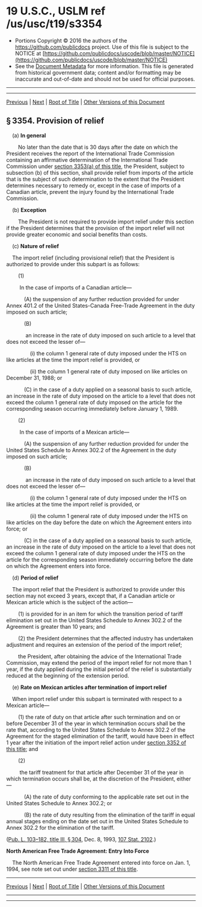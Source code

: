 ---
---

# 19 U.S.C., USLM ref /us/usc/t19/s3354

* Portions Copyright © 2016 the authors of the https://github.com/publicdocs project.
  Use of this file is subject to the NOTICE at [https://github.com/publicdocs/uscode/blob/master/NOTICE](https://github.com/publicdocs/uscode/blob/master/NOTICE)
* See the [Document Metadata](././../../../../../../..//README.md) for more information.
  This file is generated from historical government data; content and/or formatting may be inaccurate and out-of-date and should not be used for official purposes.

----------
----------

[Previous](./../../../../../../..//us/usc/t19/ch21/schIII/ptA/spt1/m__us_usc_t19_s3353.md) | [Next](./../../../../../../..//us/usc/t19/ch21/schIII/ptA/spt1/m__us_usc_t19_s3355.md) | [Root of Title](./../../../../../../../) | [Other Versions of this Document](https://publicdocs.github.io/go/links?ns=uslm&ref=%2Fus%2Fusc%2Ft19%2Fs3354)

## § 3354. Provision of relief

    (a) __In general__ 

        No later than the date that is 30 days after the date on which the President receives the report of the International Trade Commission containing an affirmative determination of the International Trade Commission under [section 3353(a) of this title][/us/usc/t19/s3353/a], the President, subject to subsection (b) of this section, shall provide relief from imports of the article that is the subject of such determination to the extent that the President determines necessary to remedy or, except in the case of imports of a Canadian article, prevent the injury found by the International Trade Commission.

    (b) __Exception__ 

        The President is not required to provide import relief under this section if the President determines that the provision of the import relief will not provide greater economic and social benefits than costs.

    (c) __Nature of relief__ 

    The import relief (including provisional relief) that the President is authorized to provide under this subpart is as follows:

        (1)

         In the case of imports of a Canadian article—

            (A) the suspension of any further reduction provided for under Annex 401.2 of the United States-Canada Free-Trade Agreement in the duty imposed on such article;

            (B)

             an increase in the rate of duty imposed on such article to a level that does not exceed the lesser of—

                (i) the column 1 general rate of duty imposed under the HTS on like articles at the time the import relief is provided, or

                (ii) the column 1 general rate of duty imposed on like articles on December 31, 1988; or

            (C) in the case of a duty applied on a seasonal basis to such article, an increase in the rate of duty imposed on the article to a level that does not exceed the column 1 general rate of duty imposed on the article for the corresponding season occurring immediately before January 1, 1989.

        (2)

         In the case of imports of a Mexican article—

            (A) the suspension of any further reduction provided for under the United States Schedule to Annex 302.2 of the Agreement in the duty imposed on such article;

            (B)

             an increase in the rate of duty imposed on such article to a level that does not exceed the lesser of—

                (i) the column 1 general rate of duty imposed under the HTS on like articles at the time the import relief is provided, or

                (ii) the column 1 general rate of duty imposed under the HTS on like articles on the day before the date on which the Agreement enters into force; or

            (C) in the case of a duty applied on a seasonal basis to such article, an increase in the rate of duty imposed on the article to a level that does not exceed the column 1 general rate of duty imposed under the HTS on the article for the corresponding season immediately occurring before the date on which the Agreement enters into force.

    (d) __Period of relief__ 

    The import relief that the President is authorized to provide under this section may not exceed 3 years, except that, if a Canadian article or Mexican article which is the subject of the action—

        (1) is provided for in an item for which the transition period of tariff elimination set out in the United States Schedule to Annex 302.2 of the Agreement is greater than 10 years; and

        (2) the President determines that the affected industry has undertaken adjustment and requires an extension of the period of the import relief;

        the President, after obtaining the advice of the International Trade Commission, may extend the period of the import relief for not more than 1 year, if the duty applied during the initial period of the relief is substantially reduced at the beginning of the extension period.

    (e) __Rate on Mexican articles after termination of import relief__ 

    When import relief under this subpart is terminated with respect to a Mexican article—

        (1) the rate of duty on that article after such termination and on or before December 31 of the year in which termination occurs shall be the rate that, according to the United States Schedule to Annex 302.2 of the Agreement for the staged elimination of the tariff, would have been in effect 1 year after the initiation of the import relief action under [section 3352 of this title][/us/usc/t19/s3352]; and

        (2)

         the tariff treatment for that article after December 31 of the year in which termination occurs shall be, at the discretion of the President, either—

            (A) the rate of duty conforming to the applicable rate set out in the United States Schedule to Annex 302.2; or

            (B) the rate of duty resulting from the elimination of the tariff in equal annual stages ending on the date set out in the United States Schedule to Annex 302.2 for the elimination of the tariff.

([Pub. L. 103–182, title III, § 304][/us/pl/103/182/s304], Dec. 8, 1993, [107 Stat. 2102][/us/stat/107/2102].)

 __North American Free Trade Agreement: Entry Into Force__ 

    The North American Free Trade Agreement entered into force on Jan. 1, 1994, see note set out under [section 3311 of this title][/us/usc/t19/s3311].

----------

[Previous](./../../../../../../..//us/usc/t19/ch21/schIII/ptA/spt1/m__us_usc_t19_s3353.md) | [Next](./../../../../../../..//us/usc/t19/ch21/schIII/ptA/spt1/m__us_usc_t19_s3355.md) | [Root of Title](./../../../../../../../) | [Other Versions of this Document](https://publicdocs.github.io/go/links?ns=uslm&ref=%2Fus%2Fusc%2Ft19%2Fs3354)

----------
----------

[/us/usc/t19/s3353/a]: https://publicdocs.github.io/go/links?ns=uslm&ref=%2Fus%2Fusc%2Ft19%2Fs3353%2Fa
[/us/usc/t19/s3352]: https://publicdocs.github.io/go/links?ns=uslm&ref=%2Fus%2Fusc%2Ft19%2Fs3352
[/us/pl/103/182/s304]: https://publicdocs.github.io/go/links?ns=uslm&ref=%2Fus%2Fpl%2F103%2F182%2Fs304
[/us/stat/107/2102]: https://publicdocs.github.io/go/links?ns=uslm&ref=%2Fus%2Fstat%2F107%2F2102
[/us/usc/t19/s3311]: https://publicdocs.github.io/go/links?ns=uslm&ref=%2Fus%2Fusc%2Ft19%2Fs3311


